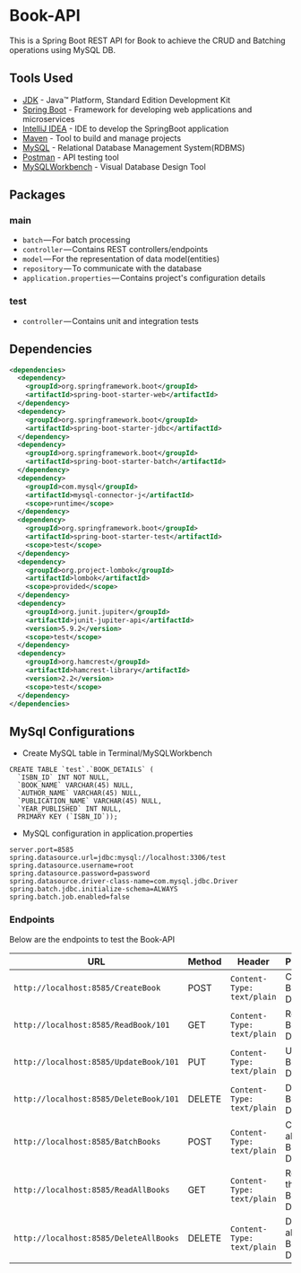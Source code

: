 # Book-API
This is a Spring Boot REST API for Book to achieve the CRUD and Batching operations using MySQL DB.

## Tools Used
* 	[JDK](http://www.oracle.com/technetwork/java/javase/downloads/jdk8-downloads-2133151.html) - Java™ Platform, Standard Edition Development Kit 
* 	[Spring Boot](https://spring.io/projects/spring-boot) - Framework for developing web applications and microservices
* 	[IntelliJ IDEA](https://www.jetbrains.com/idea/download/#section=mac) - IDE to develop the SpringBoot application
* 	[Maven](https://maven.apache.org/) - Tool to build and manage projects
* 	[MySQL](https://downloads.mysql.com/archives/community) - Relational Database Management System(RDBMS)
* 	[Postman](https://www.getpostman.com/) - API testing tool
* 	[MySQLWorkbench](https://dev.mysql.com/downloads/) - Visual Database Design Tool

## Packages
### main
- `batch` — For batch processing
- `controller` — Contains REST controllers/endpoints
- `model` — For the representation of data model(entities)
- `repository` — To communicate with the database
- `application.properties` — Contains project's configuration details
### test
- `controller` — Contains unit and integration tests

## Dependencies
```xml
<dependencies>
  <dependency>
    <groupId>org.springframework.boot</groupId>
    <artifactId>spring-boot-starter-web</artifactId>
  </dependency>
  <dependency>
    <groupId>org.springframework.boot</groupId>
    <artifactId>spring-boot-starter-jdbc</artifactId>
  </dependency>
  <dependency>
    <groupId>org.springframework.boot</groupId>
    <artifactId>spring-boot-starter-batch</artifactId>
  </dependency>
  <dependency>
    <groupId>com.mysql</groupId>
    <artifactId>mysql-connector-j</artifactId>
    <scope>runtime</scope>
  </dependency>
  <dependency>
    <groupId>org.springframework.boot</groupId>
    <artifactId>spring-boot-starter-test</artifactId>
    <scope>test</scope>
  </dependency>
  <dependency>
    <groupId>org.project-lombok</groupId>
    <artifactId>lombok</artifactId>
    <scope>provided</scope>
  </dependency>
  <dependency>
    <groupId>org.junit.jupiter</groupId>
    <artifactId>junit-jupiter-api</artifactId>
    <version>5.9.2</version>
    <scope>test</scope>
  </dependency>
  <dependency>
    <groupId>org.hamcrest</groupId>
    <artifactId>hamcrest-library</artifactId>
    <version>2.2</version>
    <scope>test</scope>
  </dependency>
</dependencies>
```

## MySql Configurations
- Create MySQL table in Terminal/MySQLWorkbench
```
CREATE TABLE `test`.`BOOK_DETAILS` (
  `ISBN_ID` INT NOT NULL,
  `BOOK_NAME` VARCHAR(45) NULL,
  `AUTHOR_NAME` VARCHAR(45) NULL,
  `PUBLICATION_NAME` VARCHAR(45) NULL,
  `YEAR_PUBLISHED` INT NULL,
  PRIMARY KEY (`ISBN_ID`)); 
```
- MySQL configuration in application.properties
```
server.port=8585
spring.datasource.url=jdbc:mysql://localhost:3306/test
spring.datasource.username=root
spring.datasource.password=password
spring.datasource.driver-class-name=com.mysql.jdbc.Driver
spring.batch.jdbc.initialize-schema=ALWAYS
spring.batch.job.enabled=false
```

### Endpoints
Below are the endpoints to test the Book-API

| URL                                    | Method | Header                     | Purpose                       |
|----------------------------------------|--------|----------------------------|-------------------------------|
| `http://localhost:8585/CreateBook`     | POST   | `Content-Type: text/plain` | Create Book Details           |
| `http://localhost:8585/ReadBook/101`   | GET    | `Content-Type: text/plain` | Read Book Details             |
| `http://localhost:8585/UpdateBook/101` | PUT    | `Content-Type: text/plain` | Update Book Details           |
| `http://localhost:8585/DeleteBook/101` | DELETE | `Content-Type: text/plain` | Delete Book Details           |
| `http://localhost:8585/BatchBooks`     | POST   | `Content-Type: text/plain` | Create all the Books' Details |
| `http://localhost:8585/ReadAllBooks`   | GET    | `Content-Type: text/plain` | Read all the Books' Details   |
| `http://localhost:8585/DeleteAllBooks` | DELETE | `Content-Type: text/plain` | Delete all the Books' Details |




